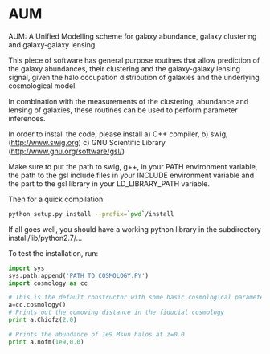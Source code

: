 AUM
===

AUM: A Unified Modelling scheme for galaxy abundance, galaxy clustering and
galaxy-galaxy lensing.


This piece of software has general purpose routines that allow prediction of
the galaxy abundances, their clustering and the galaxy-galaxy lensing signal, given the halo occupation distribution of galaxies and the underlying cosmological model. 

In combination with the measurements of the clustering, abundance and lensing
of galaxies, these routines can be used to perform parameter inferences.

In order to install the code, please install 
a) C++ compiler, 
b) swig, (http://www.swig.org)
c) GNU Scientific Library (http://www.gnu.org/software/gsl/)

Make sure to put the path to swig, g++, in your PATH environment variable, the
path to the gsl include files in your INCLUDE environment variable and the part
to the gsl library in your LD_LIBRARY_PATH variable.

Then for a quick compilation:
```bash
python setup.py install --prefix=`pwd`/install
```

If all goes well, you should have a working python library in the subdirectory
install/lib/python2.7/...

To test the installation, run:

```python
import sys
sys.path.append('PATH_TO_COSMOLOGY.PY')
import cosmology as cc

# This is the default constructor with some basic cosmological parameters
a=cc.cosmology()
# Prints out the comoving distance in the fiducial cosmology
print a.Chiofz(2.0)

# Prints the abundance of 1e9 Msun halos at z=0.0
print a.nofm(1e9,0.0)
```

